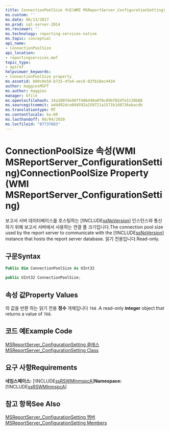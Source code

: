 ```yaml
---
title: ConnectionPoolSize 속성(WMI MSReportServer_ConfigurationSetting) | Microsoft Docs
ms.custom: ''
ms.date: 06/13/2017
ms.prod: sql-server-2014
ms.reviewer: ''
ms.technology: reporting-services-native
ms.topic: conceptual
api_name:
- ConnectionPoolSize
api_location:
- reportingservices.mof
topic_type:
- apiref
helpviewer_keywords:
- ConnectionPoolSize property
ms.assetid: b80c8e5d-b725-4fe4-aec6-02fb18ec4434
author: maggiesMSFT
ms.author: maggies
manager: kfile
ms.openlocfilehash: 24a180fde90ff406d40a0f0c89bf82dfe5138b88
ms.sourcegitcommit: ad4d92dce894592a259721a1571b1d8736abacdb
ms.translationtype: MT
ms.contentlocale: ko-KR
ms.lasthandoff: 08/04/2020
ms.locfileid: "87737683"
---
```

# <a name="connectionpoolsize-property-wmi-msreportserver_configurationsetting"></a><span data-ttu-id="f0e4e-102">ConnectionPoolSize 속성(WMI MSReportServer_ConfigurationSetting)</span><span class="sxs-lookup"><span data-stu-id="f0e4e-102">ConnectionPoolSize Property (WMI MSReportServer_ConfigurationSetting)</span></span>
  <span data-ttu-id="f0e4e-103">보고서 서버 데이터베이스를 호스팅하는 [!INCLUDE[ssNoVersion](../../includes/ssnoversion-md.md)] 인스턴스와 통신하기 위해 보고서 서버에서 사용하는 연결 풀 크기입니다.</span><span class="sxs-lookup"><span data-stu-id="f0e4e-103">The connection pool size used by the report server to communicate with the [!INCLUDE[ssNoVersion](../../includes/ssnoversion-md.md)] instance that hosts the report server database.</span></span> <span data-ttu-id="f0e4e-104">읽기 전용입니다.</span><span class="sxs-lookup"><span data-stu-id="f0e4e-104">Read-only.</span></span>  
  
## <a name="syntax"></a><span data-ttu-id="f0e4e-105">구문</span><span class="sxs-lookup"><span data-stu-id="f0e4e-105">Syntax</span></span>  
  
```vb  
Public Dim ConnectionPoolSize As UInt32  
```  
  
```csharp  
public UInt32 ConnectionPoolSize;  
```  
  
## <a name="property-values"></a><span data-ttu-id="f0e4e-106">속성 값</span><span class="sxs-lookup"><span data-stu-id="f0e4e-106">Property Values</span></span>  
 <span data-ttu-id="f0e4e-107">의 값을 반환 하는 읽기 전용 **정수** 개체입니다 `768` .</span><span class="sxs-lookup"><span data-stu-id="f0e4e-107">A read-only **integer** object that returns a value of `768`.</span></span>  
  
## <a name="example-code"></a><span data-ttu-id="f0e4e-108">코드 예</span><span class="sxs-lookup"><span data-stu-id="f0e4e-108">Example Code</span></span>  
 [<span data-ttu-id="f0e4e-109">MSReportServer_ConfigurationSetting 클래스</span><span class="sxs-lookup"><span data-stu-id="f0e4e-109">MSReportServer_ConfigurationSetting Class</span></span>](msreportserver-configurationsetting-class.md)  
  
## <a name="requirements"></a><span data-ttu-id="f0e4e-110">요구 사항</span><span class="sxs-lookup"><span data-stu-id="f0e4e-110">Requirements</span></span>  
 <span data-ttu-id="f0e4e-111">**네임스페이스:** [!INCLUDE[ssRSWMInmspcA](../../includes/ssrswminmspca-md.md)]</span><span class="sxs-lookup"><span data-stu-id="f0e4e-111">**Namespace:** [!INCLUDE[ssRSWMInmspcA](../../includes/ssrswminmspca-md.md)]</span></span>  
  
## <a name="see-also"></a><span data-ttu-id="f0e4e-112">참고 항목</span><span class="sxs-lookup"><span data-stu-id="f0e4e-112">See Also</span></span>  
 [<span data-ttu-id="f0e4e-113">MSReportServer_ConfigurationSetting 멤버</span><span class="sxs-lookup"><span data-stu-id="f0e4e-113">MSReportServer_ConfigurationSetting Members</span></span>](msreportserver-configurationsetting-members.md)  
  
  
